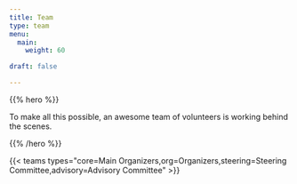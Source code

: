 ```yaml
---
title: Team
type: team
menu:
  main:
    weight: 60

draft: false

---
```


{{% hero %}}

To make all this possible, an awesome team of volunteers is working behind the scenes.

{{% /hero %}}

<!-- ... -->

{{< teams types="core=Main Organizers,org=Organizers,steering=Steering Committee,advisory=Advisory Committee" >}}

<!-- ... -->

<!--
{{% partners categories="communautes,media" %}}
# Partners
{{% /partners %}}
-->
